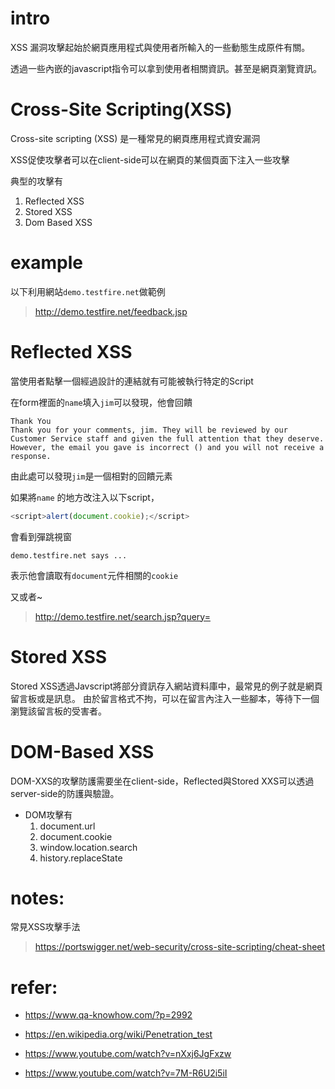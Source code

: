 # intro

XSS 漏洞攻擊起始於網頁應用程式與使用者所輸入的一些動態生成原件有關。

透過一些內嵌的javascript指令可以拿到使用者相關資訊。甚至是網頁瀏覽資訊。

# Cross-Site Scripting(XSS)
Cross-site scripting (XSS) 是一種常見的網頁應用程式資安漏洞

XSS促使攻擊者可以在client-side可以在網頁的某個頁面下注入一些攻擊

典型的攻擊有
1. Reflected XSS
2. Stored XSS
3. Dom Based XSS

# example
以下利用網站`demo.testfire.net`做範例
> http://demo.testfire.net/feedback.jsp


# Reflected XSS
當使用者點擊一個經過設計的連結就有可能被執行特定的Script

在form裡面的`name`填入`jim`可以發現，他會回饋
```log
Thank You
Thank you for your comments, jim. They will be reviewed by our Customer Service staff and given the full attention that they deserve. However, the email you gave is incorrect () and you will not receive a response.
```
由此處可以發現`jim`是一個相對的回饋元素


如果將`name` 的地方改注入以下script，
```js
<script>alert(document.cookie);</script>
```

會看到彈跳視窗
```
demo.testfire.net says ...
```

表示他會讀取有`document`元件相關的`cookie`

又或者~
> http://demo.testfire.net/search.jsp?query=<script>alert("hello")</script>

# Stored XSS
Stored XSS透過Javscript將部分資訊存入網站資料庫中，最常見的例子就是網頁留言板或是訊息。
由於留言格式不拘，可以在留言內注入一些腳本，等待下一個瀏覽該留言板的受害者。


# DOM-Based XSS
DOM-XXS的攻擊防護需要坐在client-side，Reflected與Stored XXS可以透過server-side的防護與驗證。

- DOM攻擊有
	1. document.url
	2. document.cookie
	3. window.location.search
	4. history.replaceState


# notes:
常見XSS攻擊手法
> https://portswigger.net/web-security/cross-site-scripting/cheat-sheet



# refer:
- https://www.qa-knowhow.com/?p=2992

- https://en.wikipedia.org/wiki/Penetration_test

- https://www.youtube.com/watch?v=nXxj6JgFxzw

- https://www.youtube.com/watch?v=7M-R6U2i5iI